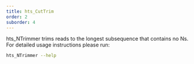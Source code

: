```yaml
---
title: hts_CutTrim
order: 2
suborder: 4
---
```


hts_NTrimmer trims reads to the longest subsequence that contains no Ns.
For detailed usage instructions please run:

```bash
hts_NTrimmer --help
```
